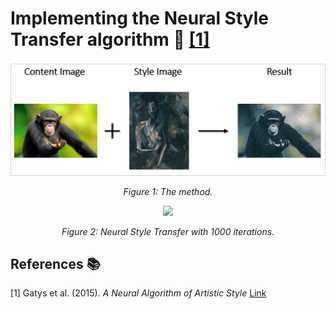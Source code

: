 # Implementing the Neural Style Transfer algorithm :art: [[1]](#1)
<p align="center">
  <img src="images/process.png" width="800" />
</p>
<p align="center">
    <em>Figure 1: The method.</em>
</p>


<p align="center">
  <img src="images/nst.gif" width="400" />
</p>
<p align="center">
    <em>Figure 2: Neural Style Transfer with 1000 iterations.</em>
</p>




## References :books:
<a id="1">[1]</a> 
Gatys et al. (2015). 
_A Neural Algorithm of Artistic Style_
[Link](https://arxiv.org/abs/1508.06576)
